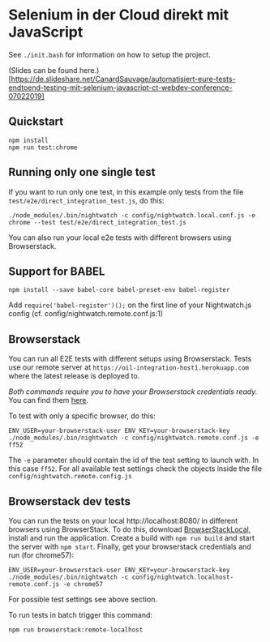 # Selenium in der Cloud direkt mit JavaScript

See ``./init.bash`` for information on how to setup the project.

(Slides can be found here.)[https://de.slideshare.net/CanardSauvage/automatisiert-eure-tests-endtoend-testing-mit-selenium-javascript-ct-webdev-conference-07022019] 

## Quickstart

```
npm install
npm run test:chrome
```

## Running only one single test

If you want to run only one test, in this example only tests from the file `test/e2e/direct_integration_test.js`, do this:

    ./node_modules/.bin/nightwatch -c config/nightwatch.local.conf.js -e chrome --test test/e2e/direct_integration_test.js

You can also run your local e2e tests with different browsers using Browserstack.

## Support for BABEL

```
npm install --save babel-core babel-preset-env babel-register
```

Add ``require('babel-register')();`` on the first line of your Nightwatch.js config (cf. config/nightwatch.remote.conf.js:1)

## Browserstack 

You can run all E2E tests with different setups using Browserstack. Tests use our remote server at `https://oil-integration-host1.herokuapp.com` where the latest release is deployed to.

*Both commands require you to have your Browserstack credentials ready.* You can find them [here](https://www.browserstack.com/accounts/settings).

To test with only a specific browser, do this:

    ENV_USER=your-browserstack-user ENV_KEY=your-browserstack-key ./node_modules/.bin/nightwatch -c config/nightwatch.remote.conf.js -e ff52

The `-e` parameter should contain the id of the test setting to launch with. In this case `ff52`. For all available test settings check the objects inside the file `config/nightwatch.remote.config.js`

## Browserstack dev tests

You can run the tests on your local http://localhost:8080/ in different browsers using BrowserStack.
To do this, download [BrowserStackLocal](https://www.browserstack.com/local-testing), install and run the application. Create a build with `npm run build` and start the server with `npm start`. Finally, get your browserstack credentials and run (for chrome57):

    ENV_USER=your-browserstack-user ENV_KEY=your-browserstack-key ./node_modules/.bin/nightwatch -c config/nightwatch.localhost-remote.conf.js -e chrome57

For possible test settings see above section.

To run tests in batch trigger this command:

    npm run browserstack:remote-localhost


